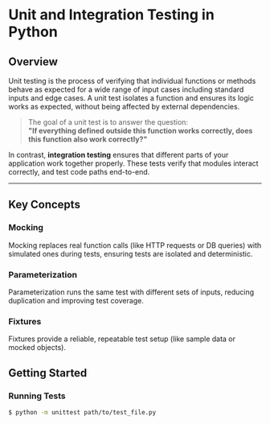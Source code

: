 # Unit and Integration Testing in Python

## Overview

Unit testing is the process of verifying that individual functions or methods behave as expected for a wide range of input cases including standard inputs and edge cases. A unit test isolates a function and ensures its logic works as expected, without being affected by external dependencies.

> The goal of a unit test is to answer the question:  
> **"If everything defined outside this function works correctly, does this function also work correctly?"**

In contrast, **integration testing** ensures that different parts of your application work together properly. These tests verify that modules interact correctly, and test code paths end-to-end.

---


## Key Concepts

### Mocking
Mocking replaces real function calls (like HTTP requests or DB queries) with simulated ones during tests, ensuring tests are isolated and deterministic.

### Parameterization
Parameterization runs the same test with different sets of inputs, reducing duplication and improving test coverage.

### Fixtures
Fixtures provide a reliable, repeatable test setup (like sample data or mocked objects).



## Getting Started

### Running Tests

```bash
$ python -m unittest path/to/test_file.py

